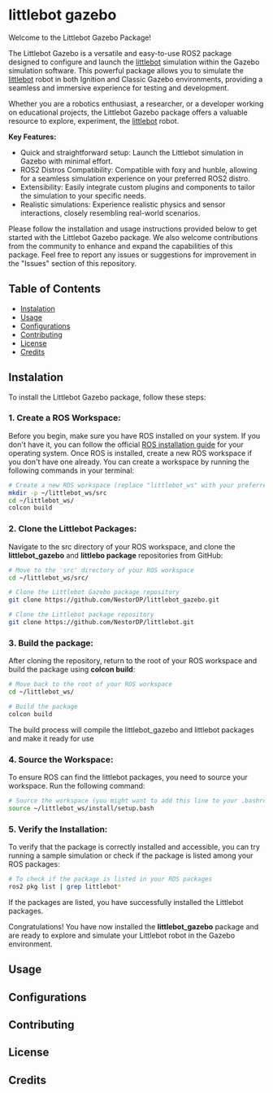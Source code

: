 # littlebot gazebo
Welcome to the Littlebot Gazebo Package!

The Littlebot Gazebo is a versatile and easy-to-use ROS2 package designed to configure and launch the [littlebot](https://github.com/NestorDP/littlebot) simulation within the Gazebo simulation software. This powerful package allows you to simulate the [littlebot](https://github.com/NestorDP/littlebot) robot in both Ignition and Classic Gazebo environments, providing a seamless and immersive experience for testing and development.

Whether you are a robotics enthusiast, a researcher, or a developer working on educational projects, the Littlebot Gazebo package offers a valuable resource to explore, experiment, the [littlebot](https://github.com/NestorDP/littlebot) robot.

**Key Features:**

- Quick and straightforward setup: Launch the Littlebot simulation in Gazebo with minimal effort.
- ROS2 Distros Compatibility: Compatible with foxy and hunble, allowing for a seamless simulation experience on your preferred ROS2 distro.
- Extensibility: Easily integrate custom plugins and components to tailor the simulation to your specific needs.
- Realistic simulations: Experience realistic physics and sensor interactions, closely resembling real-world scenarios.

Please follow the installation and usage instructions provided below to get started with the Littlebot Gazebo package. We also welcome contributions from the community to enhance and expand the capabilities of this package. Feel free to report any issues or suggestions for improvement in the "Issues" section of this repository.


## Table of Contents
  - [Instalation](#instalation)
  - [Usage](#usage)
  - [Configurations](#configurations)
  - [Contributing](#contributing)
  - [License](#license)
  - [Credits](#credits)

## Instalation


To install the Littlebot Gazebo package, follow these steps:

### 1. Create a ROS Workspace:
  Before you begin, make sure you have ROS installed on your system. If you don't have it, you can follow the official [ROS installation guide](https://docs.ros.org/en/humble/Installation.html) for your operating system. Once ROS is installed, create a new ROS workspace if you don't have one already. You can create a workspace by running the following commands in your terminal:

  ```bash
  # Create a new ROS workspace (replace "littlebot_ws" with your preferred workspace name)
  mkdir -p ~/littlebot_ws/src
  cd ~/littlebot_ws/
  colcon build
  ```
### 2. Clone the Littlebot Packages:
  Navigate to the src directory of your ROS workspace, and clone the **littlebot_gazebo** and **littlebo package** repositories from GitHub:

  ```bash
  # Move to the 'src' directory of your ROS workspace
  cd ~/littlebot_ws/src/

  # Clone the Littlebot Gazebo package repository
  git clone https://github.com/NestorDP/littlebot_gazebo.git

  # Clone the Littlebot package repository
  git clone https://github.com/NestorDP/littlebot.git
  ```

### 3. Build the package:
  After cloning the repository, return to the root of your ROS workspace and build the package using **colcon build**:
  ```bash
  # Move back to the root of your ROS workspace
  cd ~/littlebot_ws/

  # Build the package
  colcon build
  ```
  The build process will compile the littlebot_gazebo and littlebot packages and make it ready for use

### 4. Source the Workspace:
  To ensure ROS can find the littlebot packages, you need to source your workspace. Run the following command:

  ```bash
  # Source the workspace (you might want to add this line to your .bashrc or .bash_profile)
  source ~/littlebot_ws/install/setup.bash
  ```

### 5. Verify the Installation:
  To verify that the package is correctly installed and accessible, you can try running a sample simulation or check if the package is listed among your ROS packages:

  ```bash
  # To check if the package is listed in your ROS packages
  ros2 pkg list | grep littlebot*
  ```
  If the packages are listed, you have successfully installed the Littlebot packages.

  Congratulations! You have now installed the **littlebot_gazebo** package and are ready to explore and simulate your Littlebot robot in the Gazebo environment.

## Usage

## Configurations

## Contributing

## License

## Credits